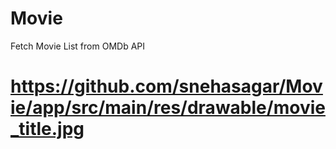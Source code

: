 # Movie
Fetch Movie List from OMDb API

# https://github.com/snehasagar/Movie/app/src/main/res/drawable/movie_title.jpg
